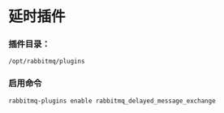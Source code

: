 # 延时插件
### 插件目录：
```Plain Text
/opt/rabbitmq/plugins
```
### 启用命令
```Plain Text
rabbitmq-plugins enable rabbitmq_delayed_message_exchange
```
